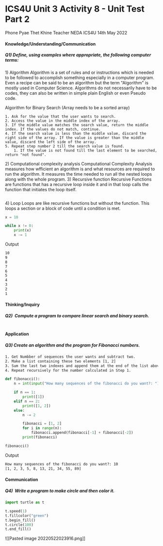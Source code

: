 # ICS4U Unit 3 Activity 8 - Unit Test Part 2

Phone Pyae Thet Khine
Teacher NEDA
ICS4U
14th May 2022

#### Knowledge/Understanding/Communication 
##### Q1) Define, using examples where appropriate, the following computer terms:
1) Algorithm
Algorithm is a set of rules and or instructions which is needed to be followed to accomplish something especially in a computer program. Even a recipe can be said to be an algorithm but the term "Algorithm" is mostly used in Computer Science. Algorithms do not necessarily have to be codes, they can also be written in simple plain English or even Pseudo code.

Algorithm for Binary Search (Array needs to be a sorted array)
```
1. Ask for the value that the user wants to search.
2. Access the value in the middle index of the array.
3. If the middle value matches the search value, return the middle index. If the values do not match, continue.
4. If the search value is less than the middle value, discard the right side of the array. If the value is greater than the middle value, discard the left side of the array.
5. Repeat step number 2 till the search value is found.
	1. If the value is not found till the last element to be searched, return "not found".
```

2) Computational complexity analysis
Computational Complexity Analysis measures how wfficient an algorithm is and what resources are required to run the algorithm. It measures the time needed to run all the nested loops along with the whole program.
3) Recursive function
Recursive Functions are functions that has a recursive loop inside it and in that loop calls the function that initiates the loop itself.
```python

```
4) Loop
Loops are like recursive functions but without the function. This loops a section or a block of code until a condition is met.
```python
x = 10

while x != 0:
	print(x)
	x -= 1
```
Output
```txt
10
9
8
7
6
5
4
3
2
1
```

#### Thinking/Inquiry
##### Q2)  Compute a program to compare linear search and binary search.
```python

```

#### Application
##### Q3) Create an algorithm and the program for Fibonacci numbers.
```txt
1. Get Numbber of sequences the user wants and subtract two.
2. Make a list containing these two elements [1, 2]
3. Sum the last two indexes and append them at the end of the list above.
4. Repeat recursively for the number calculated in Step 1.
```
```python
def fibonacci():
    n = int(input("How many sequences of the fibonacci do you want?: "))

    if n == 1:
        print([1])
    elif n == 2:
        print([1, 2])
    else:
        n -= 2

        fibonacci = [1, 2]
        for i in range(n):
            fibonacci.append(fibonacci[-1] + fibonacci[-2])
        print(fibonacci)

fibonacci()
```
Output
```txt
How many sequences of the fibonacci do you want?: 10
[1, 2, 3, 5, 8, 13, 21, 34, 55, 89]
```

#### Communication
##### Q4)  Write a program to make circle and then color it.
```python
import turtle as t

t.speed(1)
t.fillcolor("green")
t.begin_fill()
t.circle(100)
t.end_fill()
```
![[Pasted image 20220522023916.png]]